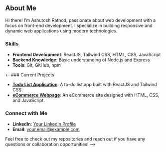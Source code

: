  ## About Me

Hi there! I’m Ashutosh Rathod, passionate about web development with a focus on front-end development. I specialize in building responsive and dynamic web applications using modern technologies.

### Skills
- **Frontend Development**: ReactJS, Tailwind CSS, HTML, CSS, JavaScript
- **Backend Knowledge**: Basic understanding of Node.js and Express
- **Tools**: Git, GitHub, npm

<--### Current Projects
- **[Todo List Application](https://github.com/your-username/todolist-react-tailwind)**: A to-do list app built with ReactJS and Tailwind CSS.
- **[eCommerce Webpage](https://github.com/your-username/ecommerce-webpage)**: An eCommerce site designed with HTML, CSS, and JavaScript.

### Connect with Me
- **LinkedIn**: [Your LinkedIn Profile](https://linkedin.com/in/your-profile)
- **Email**: [your.email@example.com](mailto:your.email@example.com)

Feel free to check out my repositories and reach out if you have any questions or collaboration opportunities! -->
